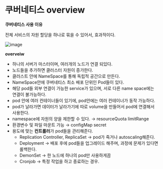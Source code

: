 # 쿠버네티스 overview

**쿠버네티스 사용 이유**

전체 서비스의 자원 할당을 하나로 묶을 수 있어서, 효과적이다.

![image](https://user-images.githubusercontent.com/70089259/157208934-d5066386-5139-4eef-a080-c4836207f750.png)

**overveiw**

- 하나의 서버가 마스터이며, 여러개의 노드가 연결 되있다.
- 노드들을 추가하면 클러스터 자원이 증가한다.
- 클러스트 안에 NameSpace를 통해 독립적 공간으로 만든다.
- NameSpace안에 쿠버네티스 최소 배포 단위인 Pod들이 있다.
- 해당 pod들 외부 연결이 가능한 service가 있으며, 서로 다른 name space에는 연결이 불가능하다.
- pod 안에 여러 컨테이너들이 있기에, pod안에는 여러 컨테이너가 동작 가능하다.
- pod가 날라가면 데이터가 날라가기에 따로 volume을 만들어서 pod에 연결해서 사용한다.
- namespace에 자원의 양을 제한할 수 있다. → resourceQuota limitRange
- 환경변수 및 파일 마운트 가능 → configMap secret
- 용도에 맞는 **컨트롤러**가 pod들을 관리해준다.
    - Replication Controller, ReplicaSet → pod가 죽거나  autoscaling해준다.
    - Deployment → 배포 후에 pod들을 업그레이드 해주며, 과정에 문제가 있다면 롤백한다.
    - DemonSet → 한 노드에 하나의 pod만 사용하게끔
    - Cronjob → 특정 작업을 하고 종료하는 경우.
